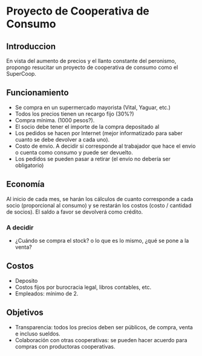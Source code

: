# Proyecto de Cooperativa de Consumo

## Introduccion

En vista del aumento de precios y el llanto constante del peronismo, propongo resucitar un proyecto de cooperativa de consumo como el SuperCoop. 

## Funcionamiento

* Se compra en un supermercado mayorista (Vital, Yaguar, etc.)
* Todos los precios tienen un recargo fijo (30%?)
* Compra mínima. (1000 pesos?). 
* El socio debe tener el importe de la compra depositado al 
* Los pedidos se hacen por Internet (mejor informatizado para saber cuanto se debe devolver a cada uno).
* Costo de envio. A decidir si corresponde al trabajador que hace el envio o cuenta como consumo y puede ser devuelto.
* Los pedidos se pueden pasar a retirar (el envío no debería ser obligatorio)

## Economía

Al inicio de cada mes, se harán los cálculos de cuanto corresponde a cada socio (proporcional al consumo) y se restarán los costos (costo / cantidad de socios). El saldo a favor se devolverá como crédito.

### A decidir

* ¿Cuándo se compra el stock? o lo que es lo mismo, ¿qué se pone a la venta?

## Costos  

* Deposito
* Costos fijos por burocracia legal, libros contables, etc.
* Empleados: mínimo de 2.

## Objetivos

* Transparencia: todos los precios deben ser públicos, de compra, venta e incluso sueldos.
* Colaboración con otras cooperativas: se pueden hacer acuerdo para compras con productoras cooperativas.






